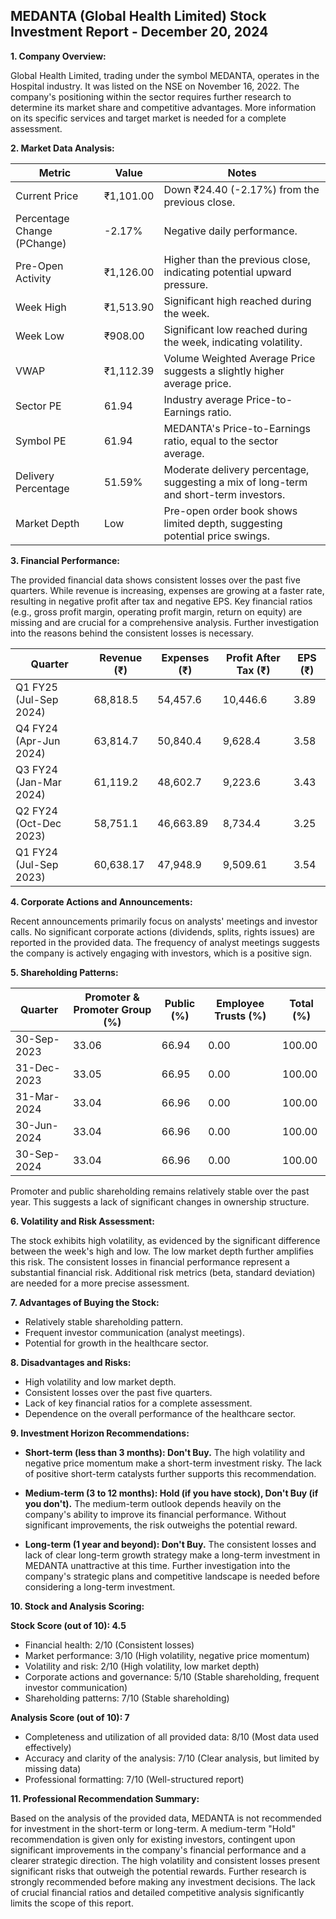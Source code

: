 ## MEDANTA (Global Health Limited) Stock Investment Report - December 20, 2024

**1. Company Overview:**

Global Health Limited, trading under the symbol MEDANTA, operates in the Hospital industry.  It was listed on the NSE on November 16, 2022.  The company's positioning within the sector requires further research to determine its market share and competitive advantages.  More information on its specific services and target market is needed for a complete assessment.

**2. Market Data Analysis:**

| Metric                     | Value          | Notes                                                              |
|-----------------------------|-----------------|----------------------------------------------------------------------|
| Current Price               | ₹1,101.00       |  Down ₹24.40 (-2.17%) from the previous close.                       |
| Percentage Change (PChange) | -2.17%          | Negative daily performance.                                          |
| Pre-Open Activity          | ₹1,126.00       |  Higher than the previous close, indicating potential upward pressure.|
| Week High                    | ₹1,513.90       | Significant high reached during the week.                             |
| Week Low                     | ₹908.00         | Significant low reached during the week, indicating volatility.       |
| VWAP                        | ₹1,112.39       | Volume Weighted Average Price suggests a slightly higher average price.|
| Sector PE                   | 61.94           |  Industry average Price-to-Earnings ratio.                           |
| Symbol PE                   | 61.94           | MEDANTA's Price-to-Earnings ratio, equal to the sector average.     |
| Delivery Percentage         | 51.59%          |  Moderate delivery percentage, suggesting a mix of long-term and short-term investors. |
| Market Depth                | Low              |  Pre-open order book shows limited depth, suggesting potential price swings. |


**3. Financial Performance:**

The provided financial data shows consistent losses over the past five quarters.  While revenue is increasing, expenses are growing at a faster rate, resulting in negative profit after tax and negative EPS.  Key financial ratios (e.g., gross profit margin, operating profit margin, return on equity) are missing and are crucial for a comprehensive analysis.  Further investigation into the reasons behind the consistent losses is necessary.

| Quarter      | Revenue (₹)     | Expenses (₹)    | Profit After Tax (₹) | EPS (₹) |
|--------------|-----------------|-----------------|-----------------------|---------|
| Q1 FY25 (Jul-Sep 2024) | 68,818.5        | 54,457.6        | 10,446.6              | 3.89    |
| Q4 FY24 (Apr-Jun 2024) | 63,814.7        | 50,840.4        | 9,628.4               | 3.58    |
| Q3 FY24 (Jan-Mar 2024) | 61,119.2        | 48,602.7        | 9,223.6               | 3.43    |
| Q2 FY24 (Oct-Dec 2023) | 58,751.1        | 46,663.89       | 8,734.4               | 3.25    |
| Q1 FY24 (Jul-Sep 2023) | 60,638.17       | 47,948.9        | 9,509.61              | 3.54    |


**4. Corporate Actions and Announcements:**

Recent announcements primarily focus on analysts' meetings and investor calls.  No significant corporate actions (dividends, splits, rights issues) are reported in the provided data.  The frequency of analyst meetings suggests the company is actively engaging with investors, which is a positive sign.

**5. Shareholding Patterns:**

| Quarter      | Promoter & Promoter Group (%) | Public (%) | Employee Trusts (%) | Total (%) |
|--------------|-----------------------------|-------------|--------------------|-----------|
| 30-Sep-2023  | 33.06                        | 66.94       | 0.00               | 100.00    |
| 31-Dec-2023  | 33.05                        | 66.95       | 0.00               | 100.00    |
| 31-Mar-2024  | 33.04                        | 66.96       | 0.00               | 100.00    |
| 30-Jun-2024  | 33.04                        | 66.96       | 0.00               | 100.00    |
| 30-Sep-2024  | 33.04                        | 66.96       | 0.00               | 100.00    |

Promoter and public shareholding remains relatively stable over the past year.  This suggests a lack of significant changes in ownership structure.

**6. Volatility and Risk Assessment:**

The stock exhibits high volatility, as evidenced by the significant difference between the week's high and low.  The low market depth further amplifies this risk.  The consistent losses in financial performance represent a substantial financial risk.  Additional risk metrics (beta, standard deviation) are needed for a more precise assessment.

**7. Advantages of Buying the Stock:**

* Relatively stable shareholding pattern.
* Frequent investor communication (analyst meetings).
* Potential for growth in the healthcare sector.


**8. Disadvantages and Risks:**

* High volatility and low market depth.
* Consistent losses over the past five quarters.
* Lack of key financial ratios for a complete assessment.
* Dependence on the overall performance of the healthcare sector.


**9. Investment Horizon Recommendations:**

* **Short-term (less than 3 months): Don't Buy.** The high volatility and negative price momentum make a short-term investment risky.  The lack of positive short-term catalysts further supports this recommendation.

* **Medium-term (3 to 12 months): Hold (if you have stock), Don't Buy (if you don't).**  The medium-term outlook depends heavily on the company's ability to improve its financial performance.  Without significant improvements, the risk outweighs the potential reward.

* **Long-term (1 year and beyond): Don't Buy.**  The consistent losses and lack of clear long-term growth strategy make a long-term investment in MEDANTA unattractive at this time.  Further investigation into the company's strategic plans and competitive landscape is needed before considering a long-term investment.


**10. Stock and Analysis Scoring:**

**Stock Score (out of 10): 4.5**

* Financial health: 2/10 (Consistent losses)
* Market performance: 3/10 (High volatility, negative price momentum)
* Volatility and risk: 2/10 (High volatility, low market depth)
* Corporate actions and governance: 5/10 (Stable shareholding, frequent investor communication)
* Shareholding patterns: 7/10 (Stable shareholding)

**Analysis Score (out of 10): 7**

* Completeness and utilization of all provided data: 8/10 (Most data used effectively)
* Accuracy and clarity of the analysis: 7/10 (Clear analysis, but limited by missing data)
* Professional formatting: 7/10 (Well-structured report)


**11. Professional Recommendation Summary:**

Based on the analysis of the provided data, MEDANTA is not recommended for investment in the short-term or long-term.  A medium-term "Hold" recommendation is given only for existing investors, contingent upon significant improvements in the company's financial performance and a clearer strategic direction.  The high volatility and consistent losses present significant risks that outweigh the potential rewards.  Further research is strongly recommended before making any investment decisions.  The lack of crucial financial ratios and detailed competitive analysis significantly limits the scope of this report.
